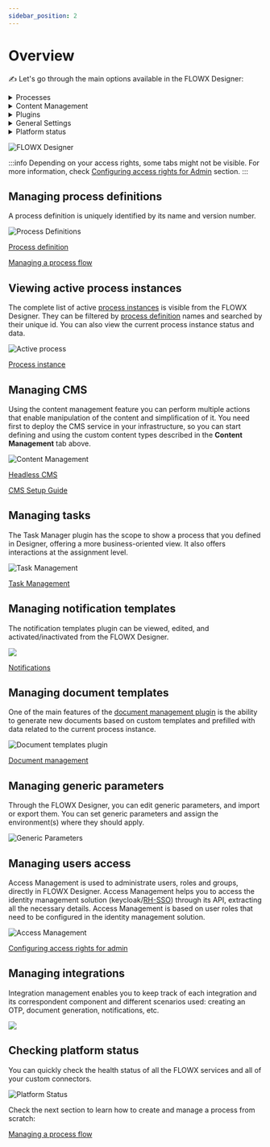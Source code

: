 ```yaml
---
sidebar_position: 2
---
```


# Overview

:writing_hand: Let's go through the main options available in the FLOWX Designer:

<details>

<summary>Processes</summary>

#### Process Definitions

* create, view, run and edit [processes](../building-blocks/process/process.md)
* view versioning history

#### Active Process

* view active [process instances](../building-blocks/process/active-process/process-instance/process-instance.md)
* [token](../building-blocks/token.md) instance and its content
* [subprocesses](../building-blocks/process/subprocess.md)

</details>

<details>

<summary>Content Management</summary>

#### Enumerations

* nomenclature containing static value definitions
* used to manage a list of values that can be used as content in UI components or templates

#### Substitution tags

* used to generate dynamic content across the platform
* list of values used for localization

#### Content models

* content models are used to create complex content collections

#### Languages

* enumeration values can be defined for a specific language

#### Source systems

* used for multiple source systems, if multiple enumerations values are needed to communicate with other systems

[Example here](../platform-deep-dive/core-components/core-extensions/content-management/using-the-service.md#example-request-a-label-by-language-or-source-system-code)

</details>

<details>

<summary>Plugins</summary>

#### Task manager

* it is a plugin suitable for back-officers and supervisors as it can be used to easily track and assign activities/tasks inside a company
* for more information, check the [Task Management](../platform-deep-dive/plugins/custom-plugins/task-management/task-management.md) section

#### Notification templates

* send various types of notifications: SMS, push notifications to mobile devices, emails
* forward custom notifications to external outgoing services
* generate and validate [OTP](../platform-deep-dive/plugins/custom-plugins/notifications-plugin/using-notifications-plugin/otp-flow/otp-flow.md) passwords for user identity verification
* for more information, check the [Notification templates plugin](../platform-deep-dive/plugins/custom-plugins/notifications-plugin/notifications-plugin.md) section

#### Document templates

* store and make changes to documents
* generate documents based on predefined templates (docx or HTML) and custom process related data
* convert documents between various formats
* splitting bulk documents into smaller separate documents
* editing documents to add generated barcodes/signatures and pictures
* for more information, check the [Document templates plugin](../platform-deep-dive/plugins/custom-plugins/documents-plugin/documents-plugin.md) section

</details>

<details>

<summary>General Settings</summary>

#### Generic parameters

* you can add generic parameters by defining key-value pairs
* they are used for values that might change from one environment to another
* for example, an URL that has different values from a development environment to a production environment

#### Access management

* Access Management is used to administrate users, roles and groups
* Access Management is accessing keycloak through an API call, extracting all the necessary details
* it is based on user roles that need to be configured in the identity management solution

#### Integration management

* Integration management helps you configure integrations between the following components: FLOWX Process engine, plugins, or different adapters
* Integration management enables you to keep track of each integration and its correspondent component and different scenarios used: creating an OTP, document generation, notifications, etc

</details>

<details>

<summary>Platform status</summary>

* you can check the platform's health by using the **Platform Status** feature
* you can also check the installed versions against the suggested versions for each FLOWX Component

</details>


![FLOWX Designer](./img/designer_overview.gif#center)

:::info
Depending on your access rights, some tabs might not be visible. For more information, check [Configuring access rights for Admin](designer-setup-guide/configuring-access-rights-for-admin.md) section.
:::

## Managing process definitions

A process definition is uniquely identified by its name and version number.

![Process Definitions](./img/designer_process_definitions.gif)

[Process definition](../building-blocks/process/process-definition/process-definition.md)

[Managing a process flow](./managing-a-process-flow/managing-a-process-flow.md)

## Viewing active process instances

The complete list of active [process instances](../building-blocks/process/active-process/process-instance/process-instance.md) is visible from the FLOWX Designer. They can be filtered by [process definition](../building-blocks/process/process-definition/process-definition.md) names and searched by their unique id. You can also view the current process instance status and data.

![Active process](./img/designer_active_process.png)

[Process instance](../building-blocks/process/active-process/process-instance/process-instance.md)

## Managing CMS

Using the content management feature you can perform multiple actions that enable manipulation of the content and simplification of it. You need first to deploy the CMS service in your infrastructure, so you can start defining and using the custom content types described in the **Content Management** tab above.

![Content Management](./img/designer_cms.gif)

[Headless CMS](../platform-deep-dive/core-components/core-extensions/content-management/content-management.md)

[CMS Setup Guide](../platform-setup-guides/cms-setup-guide/cms-setup-guide.md)

## Managing tasks

The Task Manager plugin has the scope to show a process that you defined in Designer, offering a more business-oriented view. It also offers interactions at the assignment level.&#x20;

![Task Management](./img/designer_task_manager.png)

[Task Management](../platform-deep-dive/plugins/custom-plugins/task-management/task-management.md)

## Managing notification templates

The notification templates plugin can be viewed, edited, and activated/inactivated from the FLOWX Designer.

![](./img/designer_notification_templates.png)

[Notifications](../platform-deep-dive/plugins/custom-plugins/notifications-plugin/notifications-plugin.md)

## Managing document templates

One of the main features of the [document management plugin](../platform-deep-dive/plugins/custom-plugins/documents-plugin/documents-plugin.md) is the ability to generate new documents based on custom templates and prefilled with data related to the current process instance.

![Document templates plugin](./img/designer_documents.png)

[Document management](../platform-deep-dive/plugins/custom-plugins/documents-plugin/documents-plugin.md)

## Managing generic parameters

Through the FLOWX Designer, you can edit generic parameters, and import or export them. You can set generic parameters and assign the environment(s) where they should apply.

![Generic Parameters](./img/designer_generic_params.png)

## Managing users access

Access Management is used to administrate users, roles and groups, directly in FLOWX Designer. Access Management helps you to access the identity management solution (keycloak/[RH-SSO](https://access.redhat.com/products/red-hat-single-sign-on)) through its API, extracting all the necessary details. Access Management is based on user roles that need to be configured in the identity management solution.

![Access Management](./img/designer_access_mng.png)

[Configuring access rights for admin](designer-setup-guide/configuring-access-rights-for-admin)

## Managing integrations

Integration management enables you to keep track of each integration and its correspondent component and different scenarios used: creating an OTP, document generation, notifications, etc.

![](./img/designer_integrations.png)

## Checking platform status

You can quickly check the health status of all the FLOWX services and all of your custom connectors.

![Platform Status](./img/designer_platform_status.png)

Check the next section to learn how to create and manage a process from scratch:

[Managing a process flow](managing-a-process-flow/)
